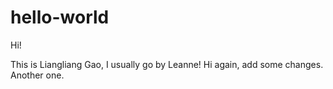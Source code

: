 # hello-world

Hi!

This is Liangliang Gao, I usually go by Leanne!
Hi again, add some changes. Another one.
